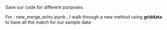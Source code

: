 Save our code for different purposes.


For : new_merge_echo.ipynb , I walk through a new method using **griddata** to have all the match for our sample data
